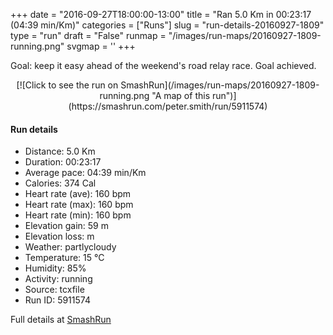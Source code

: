 +++
date = "2016-09-27T18:00:00-13:00"
title = "Ran 5.0 Km in 00:23:17 (04:39 min/Km)"
categories = ["Runs"]
slug = "run-details-20160927-1809"
type = "run"
draft = "False"
runmap = "/images/run-maps/20160927-1809-running.png"
svgmap = '<polyline points="91 78, 83 77, 81 78, 74 84, 66 96, 64 96, 58 95, 53 99, 47 100, 44 99, 47 88, 49 83, 50 79, 41 77, 42 71, 41 68, 36 64, 6 55, 14 36, 39 13, 40 13, 45 9, 52 1, 58 0, 64 2, 65 4, 30 35, 26 39, 24 43, 24 41, 26 38, 43 23, 58 9, 65 2, 64 1, 58 0, 51 2, 46 7, 39 11, 30 20, 12 38, 6 56, 18 60, 38 65, 43 66, 44 67, 42 74, 41 77, 48 79, 50 81, 47 87, 45 95, 43 98, 45 99, 47 100, 50 99, 58 96, 65 97, 67 96, 72 84, 74 83, 82 77, 91 77, 93 73">'
+++

Goal: keep it easy ahead of the weekend's road relay race. Goal achieved. 

<!--more-->

<center>
[![Click to see the run on SmashRun](/images/run-maps/20160927-1809-running.png "A map of this run")](https://smashrun.com/peter.smith/run/5911574)
</center>

#### Run details

* Distance: 5.0 Km
* Duration: 00:23:17
* Average pace: 04:39 min/Km
* Calories: 374 Cal
* Heart rate (ave): 160 bpm
* Heart rate (max): 160 bpm
* Heart rate (min): 160 bpm
* Elevation gain: 59 m
* Elevation loss:  m
* Weather: partlycloudy
* Temperature: 15 &deg;C
* Humidity: 85%
* Activity: running
* Source: tcxfile
* Run ID: 5911574

Full details at [SmashRun](https://smashrun.com/peter.smith/run/5911574)